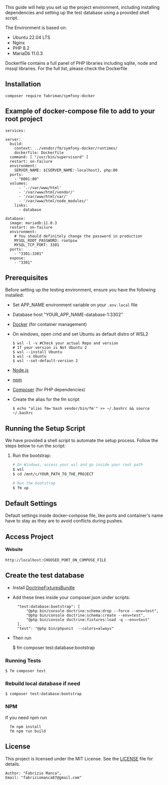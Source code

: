 This guide will help you set up the project environment, including installing dependencies and setting up the test database using a provided shell script.

The Environment is based on:

- Ubuntu 22.04 LTS
- Nginx
- PHP 8.2
- MariaDb 11.0.3

Dockerfile contains a full panel of PHP libraries including sqlite, node and mssql libraries.
For the full list, please check the Dockerfile

## Installation
    composer require fabriman/symfony-docker

## Example of docker-compose file to add to your root project

    services:

    server:
      build:
        context: ../vendor/fm/symfony-docker/runtimes/
        dockerfile: Dockerfile
      command: [ "/usr/bin/supervisord" ]
      restart: on-failure
      environment:
        SERVER_NAME: ${SERVER_NAME:-localhost}, php:80
      ports:
        - "8001:80"
      volumes:
          - '.:/var/www/html'
          - '/var/www/html/vendor/'
          - '/var/www/html/var/'
          - '/var/www/html/node_modules/'
        links:
          - database
    
    database:
      image: mariadb:11.0.3
      restart: on-failure
      environment:
        # You should definitely change the password in production
        MYSQL_ROOT_PASSWORD: rootpsw
        MYSQL_TCP_PORT: 3301
      ports:
        - "3301:3301"
      expose:
        - "3301"

## Prerequisites

Before setting up the testing environment, ensure you have the following installed:

- Set APP_NAME environment variable on your `.env.local` file
- Database host "YOUR_APP_NAME-database-1:3302"

- [Docker](https://www.docker.com/) (for container management)
- On windows, open cmd and set Ubuntu as default distro of WSL2

      $ wsl -l -v #Check your actual Repo and version
      # If your version is Not Ubuntu 2
      $ wsl --install Ubuntu
      $ wsl -s Ubuntu 
      $ wsl --set-default-version 2

- [Node.js](https://nodejs.org/)
- [npm](https://www.npmjs.com/)
- [Composer](https://getcomposer.org/) (for PHP dependencies)
- Create the alias for the fm script

      $ echo "alias fm='bash vendor/bin/fm'" >> ~/.bashrc && source ~/.bashrc

## Running the Setup Script

We have provided a shell script to automate the setup process. Follow the steps below to run the script:

1. Run the bootstrap:

    ```sh
   # On Windows, access your wsl and go inside your root path
    $ wsl
    $ cd /mnt/c/YOUR_PATH_TO_THE_PROJECT
   
   # Run the bootstrap
    $ fm up
    ```

## Default Settings
Default settings inside docker-compose file, like ports and container's name have to stay as they are to avoid conflicts during pushes.

## Access Project
#### Website
    http://localhost:CHOOSED_PORT_ON_COMPOSE_FILE

## Create the test database

- Install [DoctrineFixturesBundle](https://symfony.com/bundles/DoctrineFixturesBundle/current/index.html)
- Add these lines inside your composer.json under scripts:


        "test:database:bootstrap": [
            "@php bin/console doctrine:schema:drop --force --env=test",
            "@php bin/console doctrine:schema:create --env=test",
            "@php bin/console doctrine:fixtures:load -q --env=test"
        ],
        "test": "@php bin/phpunit  --colors=always"

- Then run


    $ fm composer test:database:bootstrap

### Running Tests
    $ fm composer test

### Rebuild local database if need
    $ composer test:database:bootstrap

### NPM
If you need npm run

      fm npm install
      fm npm run build

## License

This project is licensed under the MIT License. See the [LICENSE](LICENSE) file for details.

    Author: "Fabrizio Manca",
    Email: "fabriziomanca87@gmail.com"